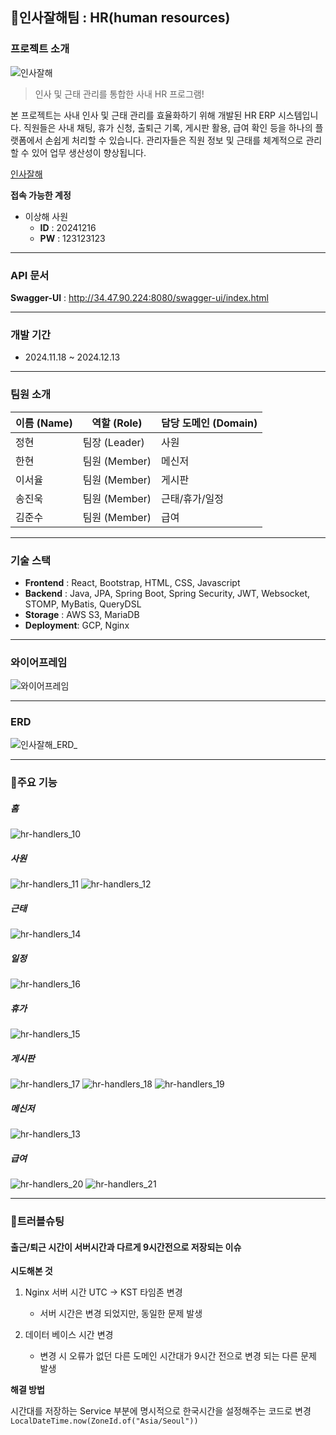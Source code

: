 ## 👋인사잘해팀 : HR(human resources)
### 프로젝트 소개
![인사잘해](https://media.discordapp.net/attachments/1303967846027755560/1316651649569132595/2024-12-12_3.23.22.png?ex=675bd2e7&is=675a8167&hm=eaf69c79a2c4b9311af7fc45d8d98b58633597eed4e75d7c6e4225e7b45b4f91&=&format=webp&quality=lossless&width=883&height=295)
> 인사 및 근태 관리를 통합한 사내 HR 프로그램!

본 프로젝트는 사내 인사 및 근태 관리를 효율화하기 위해 개발된 HR ERP 시스템입니다.
직원들은 사내 채팅, 휴가 신청, 출퇴근 기록, 게시판 활용, 급여 확인 등을 하나의 플랫폼에서 손쉽게 처리할 수 있습니다.
관리자들은 직원 정보 및 근태를 체계적으로 관리할 수 있어 업무 생산성이 향상됩니다.

[인사잘해](http://34.47.90.224:3000/)

**접속 가능한 계정**
- 이상해 사원
  - **ID** : 20241216
  - **PW** : 123123123

---

### API 문서
**Swagger-UI** : http://34.47.90.224:8080/swagger-ui/index.html

---

### 개발 기간
- 2024.11.18 ~ 2024.12.13

---

### 팀원 소개
| 이름 (Name) | 역할 (Role)  | 담당 도메인 (Domain) | 
  |-----------|------------|-----------------|
| 정현        | 팀장 (Leader) | 사원              | 
| 한현        | 팀원 (Member) | 메신저             | 
| 이서율       | 팀원 (Member) | 게시판             |  
| 송진욱       | 팀원 (Member) | 근태/휴가/일정        | 
| 김준수       | 팀원 (Member) | 급여              | 

---

### 기술 스택
- **Frontend** : React, Bootstrap, HTML, CSS, Javascript
- **Backend** : Java, JPA, Spring Boot, Spring Security, JWT, Websocket, STOMP, MyBatis, QueryDSL
- **Storage** : AWS S3, MariaDB
- **Deployment**: GCP, Nginx

---

### 와이어프레임
![와이어프레임](https://github.com/user-attachments/assets/794f6b45-ce24-4aec-a9ec-80a0aacc2d6e)

---

### ERD
![인사잘해_ERD_](/uploads/02993122af3cce8752d894a98631465c/인사잘해_ERD_.png)

---

### 📌주요 기능
##### 홈
![hr-handlers_10](/uploads/5df10ef9a1d9656df9426fd17570c0f0/hr-handlers_10.png)

##### 사원
![hr-handlers_11](/uploads/24f7d7faff86bc1816fbef7bb70a9905/hr-handlers_11.png)
![hr-handlers_12](/uploads/f44ad89dc51e191336aec4eb9b41c131/hr-handlers_12.png)

##### 근태
![hr-handlers_14](/uploads/044ffe42a4dca1675c6f85818f5b5ce4/hr-handlers_14.png)

##### 일정
![hr-handlers_16](/uploads/c12f644c1ba6dd5439d154ccae9dfe4e/hr-handlers_16.png)

##### 휴가
![hr-handlers_15](/uploads/5ce354b1da20c284867ecb266f3b4d5c/hr-handlers_15.png)

##### 게시판
![hr-handlers_17](/uploads/b4f1099f094ed07bbc68cf6336c4c5c4/hr-handlers_17.png)
![hr-handlers_18](/uploads/15d2cdec2928799fd5b49cef752dfd33/hr-handlers_18.png)
![hr-handlers_19](/uploads/0de69facb6f0db972a68ae06023d2ca5/hr-handlers_19.png)

##### 메신저
![hr-handlers_13](/uploads/6412eb338426f22c78a915231904e039/hr-handlers_13.png)

##### 급여
![hr-handlers_20](/uploads/52685a2fed9bcdc8c95bbf62436d8e91/hr-handlers_20.png)
![hr-handlers_21](/uploads/2dccde247ddfb746f6f715c4c73aae24/hr-handlers_21.png)

---

### 🚨트러블슈팅
#### 출근/퇴근 시간이 서버시간과 다르게 9시간전으로 저장되는 이슈 
**시도해본 것**
1. Nginx 서버 시간 UTC -> KST 타임존 변경 
  
   - 서버 시간은 변경 되었지만, 동일한 문제 발생

2. 데이터 베이스 시간 변경 
   - 변경 시 오류가 없던 다른 도메인 시간대가 9시간 전으로 변경 되는 다른 문제 발생

**해결 방법**

시간대를 저장하는 Service 부분에 명시적으로 한국시간을 설정해주는 코드로 변경
`LocalDateTime.now(ZoneId.of("Asia/Seoul"))`
